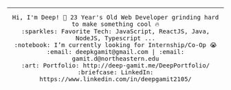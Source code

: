 
 <hr></hr>
<p align="center">
  <samp>
    Hi, I'm Deep! 👋
    23 Year's Old Web Developer grinding hard to make something cool 🔥 <br>
    :sparkles: Favorite Tech: JavaScript, ReactJS, Java, NodeJS, Typescript ... <br>
    :notebook: I’m currently looking for Internship/Co-Op 😭  <br>
    :email:	deepkgamit@gmail.com | :email:	gamit.d@northeastern.edu <br>
    :art: Portfolio: http://deep-gamit.me/DeepPortfolio/ <br>
    :briefcase: LinkedIn: https://www.linkedin.com/in/deepgamit2105/ <br>
  </samp>
</p>
